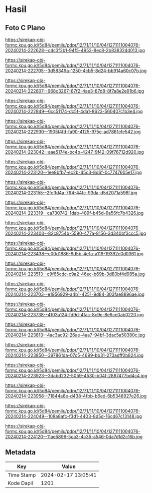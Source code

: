 # Hasil

## Foto C Plano

https://sirekap-obj-formc.kpu.go.id/5d84/pemilu/pdpr/12/71/11/10/04/1271111004076-20240214-222628--c4c3f2b1-94f5-4953-8ec8-2b838324d013.jpg

https://sirekap-obj-formc.kpu.go.id/5d84/pemilu/pdpr/12/71/11/10/04/1271111004076-20240214-222705--3d58349a-1250-4cb5-8d24-bb914a60c07b.jpg

https://sirekap-obj-formc.kpu.go.id/5d84/pemilu/pdpr/12/71/11/10/04/1271111004076-20240214-222807--968c3267-87f2-4ae3-87d8-8f7a8e2e91b6.jpg

https://sirekap-obj-formc.kpu.go.id/5d84/pemilu/pdpr/12/71/11/10/04/1271111004076-20240214-222849--6cc51174-dc5f-4da1-8623-560407c1b3e4.jpg

https://sirekap-obj-formc.kpu.go.id/5d84/pemilu/pdpr/12/71/11/10/04/1271111004076-20240214-222930--1905f4fd-fa90-4125-975e-ad7861efe542.jpg

https://sirekap-obj-formc.kpu.go.id/5d84/pemilu/pdpr/12/71/11/10/04/1271111004076-20240214-223042--aae5174e-bc4b-4247-9f42-09f76712d920.jpg

https://sirekap-obj-formc.kpu.go.id/5d84/pemilu/pdpr/12/71/11/10/04/1271111004076-20240214-223120--1ee8bfb7-ec2b-45c3-8d6f-0c7747605e17.jpg

https://sirekap-obj-formc.kpu.go.id/5d84/pemilu/pdpr/12/71/11/10/04/1271111004076-20240214-223155--2fcffd4a-7ff4-44fc-93da-d5d2071a598f.jpg

https://sirekap-obj-formc.kpu.go.id/5d84/pemilu/pdpr/12/71/11/10/04/1271111004076-20240214-223319--ca730742-1dab-489f-b45d-6a56fc7b4326.jpg

https://sirekap-obj-formc.kpu.go.id/5d84/pemilu/pdpr/12/71/11/10/04/1271111004076-20240214-223400--82c8754b-5590-477a-8156-3d340bf3ccc5.jpg

https://sirekap-obj-formc.kpu.go.id/5d84/pemilu/pdpr/12/71/11/10/04/1271111004076-20240214-223438--c00d1886-9d5b-4e1a-a119-19392e0d0361.jpg

https://sirekap-obj-formc.kpu.go.id/5d84/pemilu/pdpr/12/71/11/10/04/1271111004076-20240214-223513--c9f65cdc-c9a2-46ec-b69b-3d80bf4d985a.jpg

https://sirekap-obj-formc.kpu.go.id/5d84/pemilu/pdpr/12/71/11/10/04/1271111004076-20240214-223703--e1956929-a4b1-4251-9d84-303fae8896ae.jpg

https://sirekap-obj-formc.kpu.go.id/5d84/pemilu/pdpr/12/71/11/10/04/1271111004076-20240214-223738--4103a124-fd9d-4fac-8c9e-8e9ce0ab0220.jpg

https://sirekap-obj-formc.kpu.go.id/5d84/pemilu/pdpr/12/71/11/10/04/1271111004076-20240214-223813--4ac3ac92-26ae-4aa7-94bf-3dac5a50380c.jpg

https://sirekap-obj-formc.kpu.go.id/5d84/pemilu/pdpr/12/71/11/10/04/1271111004076-20240214-223850--397861da-07c5-4699-bb31-273adff0b824.jpg

https://sirekap-obj-formc.kpu.go.id/5d84/pemilu/pdpr/12/71/11/10/04/1271111004076-20240214-223923--3dabd232-5059-4530-b04f-2887477bd4c4.jpg

https://sirekap-obj-formc.kpu.go.id/5d84/pemilu/pdpr/12/71/11/10/04/1271111004076-20240214-223958--71844a8e-d438-4fbb-b6ed-6b5348927e26.jpg

https://sirekap-obj-formc.kpu.go.id/5d84/pemilu/pdpr/12/71/11/10/04/1271111004076-20240214-224049--108a8afc-f3d1-4403-8d5d-16cd67c13148.jpg

https://sirekap-obj-formc.kpu.go.id/5d84/pemilu/pdpr/12/71/11/10/04/1271111004076-20240214-224120--11ae5896-5ca3-4c35-a546-0da7dfd2c16b.jpg


## Metadata

| Key        | Value               |
| ---------- | ------------------- |
| Time Stamp | 2024-02-17 13:05:41 |
| Kode Dapil | 1201                |



